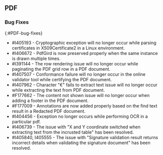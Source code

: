 ## PDF

### Bug Fixes
{:#PDF-bug-fixes}

* \#I405193 -	Cryptographic exception will no longer occur while parsing certificates in X509Certificate2 in a Linux environment.
* \#I406672 -	PdfGird is now preserved properly when the same instance is drawn multiple times.
* \#I391144 -	The row rendering issue will no longer occur while paginating the PDF grid row in a PDF document.
* \#I407507 -	Conformance failure will no longer occur in the online validator tool while certifying the PDF document.
* \#I407962 -	Character "€" fails to extract text issue will no longer occur while extracting the text from PDF document.
* \#F177662 - 	The content not shown issue will no longer occur when adding a footer in the PDF document.
* \#F177009 - 	Annotations are now added properly based on the find text result in a Redacted PDF document.
* \#I404456 - 	Exception no longer occurs while performing OCR in a particular pdf.
* \#I406739 - 	The issue with "X and Y coordinate switched when extracting text from the incrusted table" has been resolved.
* \#I405840, I405555 -	The issue with "Signature validation result returns incorrect details when validating the signature document" has been resolved.

